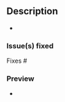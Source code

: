 ## Description
<!-- Briefly describe the changes made in your pull request (PR) below. -->

- 

### Issue(s) fixed
<!-- Include the issue number that this PR fixes. {Example: Fixes #123} -->

Fixes #

### Preview
<!-- Provide a PR preview link to the page(s) changed. {Example: https://besu-docs-git-100-branch-hyperledger.vercel.app} -->

- 
